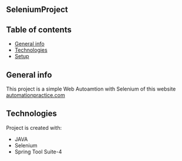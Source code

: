 ## SeleniumProject

## Table of contents
* [General info](#general-info)
* [Technologies](#technologies)
* [Setup](#setup)

## General info
This project is a simple Web Autoamtion with Selenium of this website <a href="http://automationpractice.com/index.php/" target="_blank">automationpractice.com</a>
	
## Technologies
Project is created with:
* JAVA
* Selenium
* Spring Tool Suite-4
